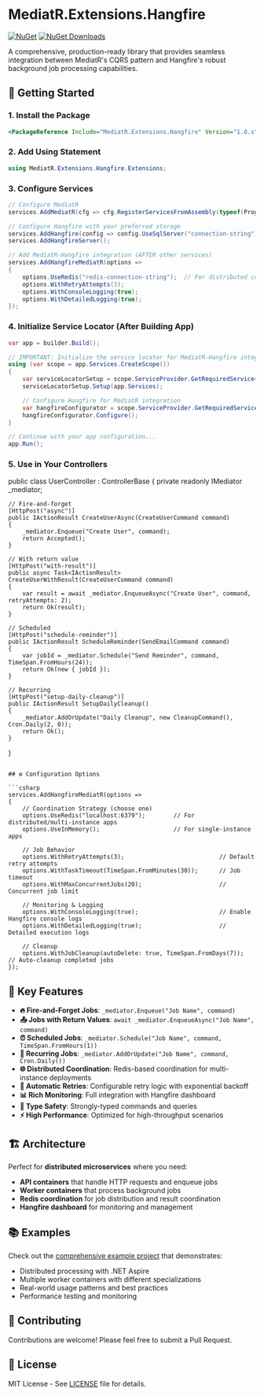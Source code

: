 # MediatR.Extensions.Hangfire

[![NuGet](https://img.shields.io/nuget/v/MediatR.Extensions.Hangfire.svg)](https://www.nuget.org/packages/MediatR.Extensions.Hangfire/)
[![NuGet Downloads](https://img.shields.io/nuget/dt/MediatR.Extensions.Hangfire.svg)](https://www.nuget.org/packages/MediatR.Extensions.Hangfire/)

A comprehensive, production-ready library that provides seamless integration between MediatR's CQRS pattern and Hangfire's robust background job processing capabilities.

## 🚀 Getting Started

### 1. Install the Package

```xml
<PackageReference Include="MediatR.Extensions.Hangfire" Version="1.0.x" />
```

### 2. Add Using Statement

```csharp
using MediatR.Extensions.Hangfire.Extensions;
```

### 3. Configure Services

```csharp
// Configure MediatR
services.AddMediatR(cfg => cfg.RegisterServicesFromAssembly(typeof(Program).Assembly));

// Configure Hangfire with your preferred storage
services.AddHangfire(config => config.UseSqlServer("connection-string"));
services.AddHangfireServer();

// Add MediatR-Hangfire integration (AFTER other services)
services.AddHangfireMediatR(options =>
{
    options.UseRedis("redis-connection-string");  // For distributed coordination
    options.WithRetryAttempts(3);
    options.WithConsoleLogging(true);
    options.WithDetailedLogging(true);
});
```

### 4. Initialize Service Locator (After Building App)

```csharp
var app = builder.Build();

// IMPORTANT: Initialize the service locator for MediatR-Hangfire integration
using (var scope = app.Services.CreateScope())
{
    var serviceLocatorSetup = scope.ServiceProvider.GetRequiredService<MediatR.Extensions.Hangfire.Extensions.IServiceLocatorSetup>();
    serviceLocatorSetup.Setup(app.Services);

    // Configure Hangfire for MediatR integration
    var hangfireConfigurator = scope.ServiceProvider.GetRequiredService<MediatR.Extensions.Hangfire.Extensions.IHangfireMediatorConfigurator>();
    hangfireConfigurator.Configure();
}

// Continue with your app configuration...
app.Run();
```

### 5. Use in Your Controllers

public class UserController : ControllerBase
{
private readonly IMediator \_mediator;

    // Fire-and-forget
    [HttpPost("async")]
    public IActionResult CreateUserAsync(CreateUserCommand command)
    {
        _mediator.Enqueue("Create User", command);
        return Accepted();
    }

    // With return value
    [HttpPost("with-result")]
    public async Task<IActionResult> CreateUserWithResult(CreateUserCommand command)
    {
        var result = await _mediator.EnqueueAsync("Create User", command, retryAttempts: 2);
        return Ok(result);
    }

    // Scheduled
    [HttpPost("schedule-reminder")]
    public IActionResult ScheduleReminder(SendEmailCommand command)
    {
        var jobId = _mediator.Schedule("Send Reminder", command, TimeSpan.FromHours(24));
        return Ok(new { jobId });
    }

    // Recurring
    [HttpPost("setup-daily-cleanup")]
    public IActionResult SetupDailyCleanup()
    {
        _mediator.AddOrUpdate("Daily Cleanup", new CleanupCommand(), Cron.Daily(2, 0));
        return Ok();
    }

}

````

## ⚙️ Configuration Options

```csharp
services.AddHangfireMediatR(options =>
{
    // Coordination Strategy (choose one)
    options.UseRedis("localhost:6379");        // For distributed/multi-instance apps
    options.UseInMemory();                     // For single-instance apps

    // Job Behavior
    options.WithRetryAttempts(3);                           // Default retry attempts
    options.WithTaskTimeout(TimeSpan.FromMinutes(30));      // Job timeout
    options.WithMaxConcurrentJobs(20);                      // Concurrent job limit

    // Monitoring & Logging
    options.WithConsoleLogging(true);                       // Enable Hangfire console logs
    options.WithDetailedLogging(true);                      // Detailed execution logs

    // Cleanup
    options.WithJobCleanup(autoDelete: true, TimeSpan.FromDays(7));  // Auto-cleanup completed jobs
});
````

## 🎯 Key Features

- **🔥 Fire-and-Forget Jobs**: `_mediator.Enqueue("Job Name", command)`
- **📤 Jobs with Return Values**: `await _mediator.EnqueueAsync("Job Name", command)`
- **⏰ Scheduled Jobs**: `_mediator.Schedule("Job Name", command, TimeSpan.FromHours(1))`
- **🔄 Recurring Jobs**: `_mediator.AddOrUpdate("Job Name", command, Cron.Daily())`
- **🌐 Distributed Coordination**: Redis-based coordination for multi-instance deployments
- **🔁 Automatic Retries**: Configurable retry logic with exponential backoff
- **📊 Rich Monitoring**: Full integration with Hangfire dashboard
- **🎯 Type Safety**: Strongly-typed commands and queries
- **⚡ High Performance**: Optimized for high-throughput scenarios

## 🏗️ Architecture

Perfect for **distributed microservices** where you need:

- **API containers** that handle HTTP requests and enqueue jobs
- **Worker containers** that process background jobs
- **Redis coordination** for job distribution and result coordination
- **Hangfire dashboard** for monitoring and management

## 📚 Examples

Check out the [comprehensive example project](./example/) that demonstrates:

- Distributed processing with .NET Aspire
- Multiple worker containers with different specializations
- Real-world usage patterns and best practices
- Performance testing and monitoring

## 🤝 Contributing

Contributions are welcome! Please feel free to submit a Pull Request.

## 📄 License

MIT License - See [LICENSE](./LICENSE) file for details.
